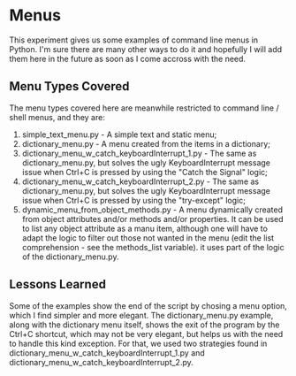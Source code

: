# Menus

This experiment gives us some examples of command line menus in Python.
I'm sure there are many other ways to do it and hopefully I will add them here in the future as soon as I come accross with the need.

## Menu Types Covered

The menu types covered here are meanwhile restricted to command line / shell menus, and they are:

1. simple_text_menu.py - A simple text and static menu;
2. dictionary_menu.py - A menu created from the items in a dictionary;
3. dictionary_menu_w_catch_keyboardInterrupt_1.py - The same as dictionary_menu.py, but solves the ugly KeyboardInterrupt message issue when Ctrl+C is pressed by using the "Catch the Signal" logic;
4. dictionary_menu_w_catch_keyboardInterrupt_2.py - The same as dictionary_menu.py, but solves the ugly KeyboardInterrupt message issue when Ctrl+C is pressed by using the "try-except" logic;
5. dynamic_menu_from_object_methods.py - A menu dynamically created from object attributes and/or methods and/or properties. It can be used to list any object attribute as a manu item, although one will have to adapt the logic to filter out those not wanted in the menu (edit the list comprehension - see the methods_list variable). it uses part of the logic of the dictionary_menu.py.

## Lessons Learned

Some of the examples show the end of the script by chosing a menu option, which I find simpler and more elegant.
The dictionary_menu.py example, along with the dictionary menu itself, shows the exit of the program by the Ctrl+C shortcut, which may not be very elegant, but helps us with the need to handle this kind exception. For that, we used two strategies found in dictionary_menu_w_catch_keyboardInterrupt_1.py and dictionary_menu_w_catch_keyboardInterrupt_2.py.
